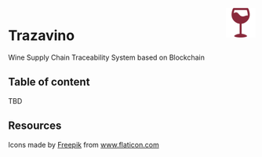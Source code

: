 <a href="https://aimeos.org/">
    <img src="docs/logo.png" alt="Aimeos logo" title="Aimeos" align="right" height="60" />
</a>

# Trazavino
Wine Supply Chain Traceability System based on Blockchain

## Table of content
TBD

## Resources
Icons made by <a href="https://www.flaticon.com/authors/freepik" title="Freepik">Freepik</a> from <a href="https://www.flaticon.com/" title="Flaticon">www.flaticon.com</a>
